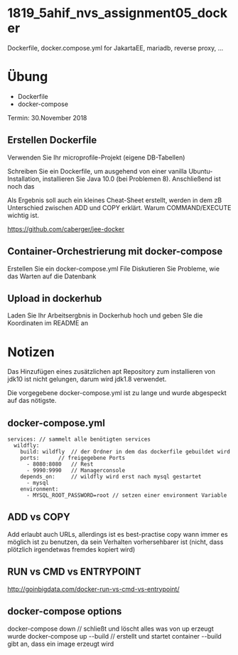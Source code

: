 # 1819_5ahif_nvs_assignment05_docker
Dockerfile, docker.compose.yml for JakartaEE, mariadb, reverse proxy, ...

# Übung

- Dockerfile
- docker-compose

Termin: 30.November 2018

## Erstellen Dockerfile

Verwenden Sie Ihr microprofile-Projekt (eigene DB-Tabellen)

Schreiben Sie ein Dockerfile, um ausgehend von einer vanilla Ubuntu-Installation, installieren Sie Java 10.0 (bei Problemen 8). Anschließend ist noch das 

Als Ergebnis soll auch ein kleines Cheat-Sheet erstellt, werden in dem zB Unterschied zwischen ADD und COPY erklärt. Warum COMMAND/EXECUTE wichtig ist.

<https://github.com/caberger/jee-docker>

## Container-Orchestrierung mit docker-compose

Erstellen Sie ein docker-compose.yml File
Diskutieren Sie Probleme, wie das Warten auf die Datenbank


## Upload in dockerhub

Laden Sie Ihr Arbeitsergbnis in Dockerhub hoch und geben SIe die Koordinaten im README an

# Notizen
Das Hinzufügen eines zusätzlichen apt Repository zum installieren von jdk10 ist nicht gelungen, darum wird jdk1.8 verwendet.

Die vorgegebene docker-compose.yml ist zu lange und wurde abgespeckt auf das nötigste.

## docker-compose.yml
```
services: // sammelt alle benötigten services
  wildfly:
    build: wildfly 	// der Ordner in dem das dockerfile gebuildet wird
    ports: 		// freigegebene Ports
      - 8080:8080	// Rest
      - 9990:9990	// Managerconsole
    depends_on: 	// wildfly wird erst nach mysql gestartet
      - mysql
    environment:
      - MYSQL_ROOT_PASSWORD=root // setzen einer environment Variable
```

## ADD vs COPY
Add erlaubt auch URLs, allerdings ist es best-practise copy wann immer es möglich ist zu benutzen, da sein Verhalten vorhersehbarer ist (nicht, dass plötzlich irgendetwas fremdes kopiert wird)

## RUN vs CMD vs ENTRYPOINT
http://goinbigdata.com/docker-run-vs-cmd-vs-entrypoint/

## docker-compose options

docker-compose down			// schließt und löscht alles was von up erzeugt wurde
docker-compose up --build	// erstellt und startet container --build gibt an, dass ein image erzeugt wird